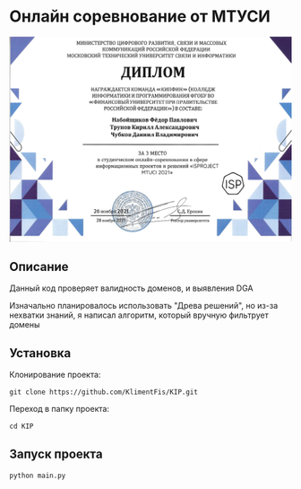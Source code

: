 # Онлайн соревнование от МТУСИ
![](Диплом.jpg)
## Описание
Данный код проверяет валидность доменов, и выявления DGA </br>

Изначально планировалось использовать "Древа решений", но из-за нехватки знаний, я написал алгоритм, который вручную фильтрует домены
## Установка
Клонирование проекта:
```
git clone https://github.com/KlimentFis/KIP.git
```
Переход в папку проекта:
```
cd KIP
```
## Запуск проекта
```
python main.py
```

